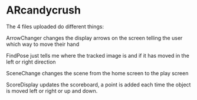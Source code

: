 # ARcandycrush
The 4 files uploaded do different things:

ArrowChanger changes the display arrows on the screen telling the user which way to move their hand

FindPose just tells me where the tracked image is and if it has moved in the left or right direction

SceneChange changes the scene from the home screen to the play screen

ScoreDisplay updates the scoreboard, a point is added each time the object is moved left or right or up and down.
